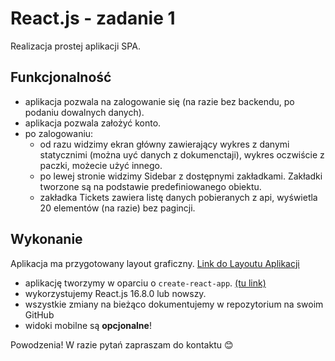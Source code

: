 # React.js - zadanie 1

Realizacja prostej aplikacji SPA.

## Funkcjonalność 
  - aplikacja pozwala na zalogowanie się (na razie bez backendu, po podaniu dowalnych danych).
  - aplikacja pozwala założyć konto.
  - po zalogowaniu: 
    - od razu widzimy ekran główny zawierający wykres z danymi statycznimi (można uyć danych z dokumenctaji), wykres oczwiście z paczki, możecie użyć innego.
    - po lewej stronie widzimy Sidebar z dostępnymi zakładkami. Zakładki tworzone są na podstawie predefiniowanego obiektu.
    - zakładka Tickets zawiera listę danych pobieranych z api, wyświetla 20 elementów (na razie) bez pagincji.
  
## Wykonanie
Aplikacja ma przygotowany layout graficzny. [Link do Layoutu Aplikacji](https://www.figma.com/file/xWmyLLRNmBRX2Sd1tCeFns/devCNTR---zadanie-React?node-id=0%3A1)

  - aplikację tworzymy w oparciu o `create-react-app`. [(tu link)](https://create-react-app.dev/docs/getting-started)
  - wykorzystujemy React.js 16.8.0 lub nowszy.
  - wszystkie zmiany na bieżąco dokumentujemy w repozytorium na swoim GitHub
  - widoki mobilne są **opcjonalne**!


  Powodzenia! W razie pytań zapraszam do kontaktu 😊